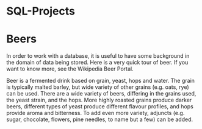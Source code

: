 # SQL-Projects

# Beers 

In order to work with a database, it is useful to have some background in the domain of data being stored. Here is a very quick tour of beer. If you want to know more, see the Wikipedia Beer Portal.

Beer is a fermented drink based on grain, yeast, hops and water. The grain is typically malted barley, but wide variety of other grains (e.g. oats, rye) can be used. There are a wide variety of beers, differing in the grains used, the yeast strain, and the hops. More highly roasted grains produce darker beers, different types of yeast produce different flavour profiles, and hops provide aroma and bitterness. To add even more variety, adjuncts (e.g. sugar, chocolate, flowers, pine needles, to name but a few) can be added.
